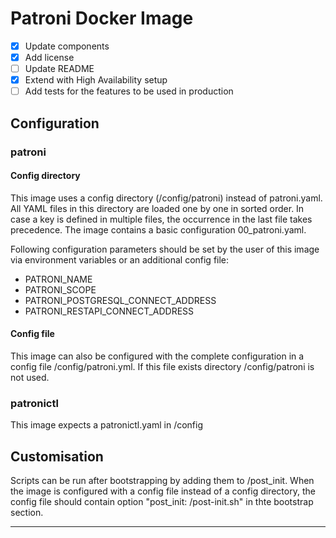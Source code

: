 # Patroni Docker Image

- [X] Update components
- [X] Add license
- [ ] Update README
- [X] Extend with High Availability setup
- [ ] Add tests for the features to be used in production

## Configuration

### patroni

#### Config directory

This image uses a config directory (/config/patroni) instead of patroni.yaml. All YAML files in this directory are loaded one by one in sorted order.  In case a key is defined in multiple files, the occurrence in the last  file takes precedence. The image contains a basic configuration 00_patroni.yaml. 

Following configuration parameters should be set by the user of this image via environment variables or an additional config file:

- PATRONI_NAME
- PATRONI_SCOPE
- PATRONI_POSTGRESQL_CONNECT_ADDRESS
- PATRONI_RESTAPI_CONNECT_ADDRESS

#### Config file

This image can also be configured with the complete configuration in a config file /config/patroni.yml. If this file exists directory /config/patroni is not used.

### patronictl

This image expects a patronictl.yaml in /config

## Customisation

Scripts can be run after bootstrapping by adding them to /post_init. When the image is configured with a config file instead of a config directory, the config file should contain option "post_init: /post-init.sh" in thte bootstrap section.

---

